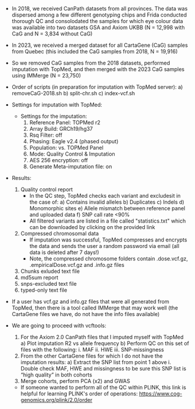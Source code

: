 - In 2018, we received CanPath datasets from all provinces. The data was dispersed among a few different genotyping chips and Frida conducted thorough QC and consolodated the samples for which eye colour data was available into two datasets GSA and Axiom UKBB (N = 12,998 with CaG and N = 3,834 without CaG)
- In 2023, we received a merged dataset for all CartaGene (CaG) samples from Quebec (this included the CaG samples from 2018, N = 19,916)
- So we removed CaG samples from the 2018 datasets, performed imputation with TopMed, and then merged with the 2023 CaG samples using IMMerge (N = 23,750)
- Order of scripts (in preparation for imputation with TopMed server):
  a) removeCaG-2018.sh 
  b) split-chr.sh
  c) index-vcf.sh

- Settings for imputation with TopMed:

  - Settings for the imputation:
    1. Reference Panel: TOPMed r2
    2. Array Build: GRCh19/hg37
    3. Rsq Filter: off
    4. Phasing: Eagle v2.4 (phased output)
    5. Population: vs. TOPMed Panel
    6. Mode: Quality Control & Imputation
    7. AES 256 encryption: off
    8. Generate Meta-imputation file: on
- Results:
    1. Quality control report
       - In the QC step, TopMed checks each variant and excludesit in the case of:
         a) Contains invalid alleles
         b) Duplicates
         c) Indels
         d) Monomorphic sites
         e) Allele mismatch between reference panel and uploaded data
         f) SNP call rate <90%
       - All filtered variants are listed in a file called "statistics.txt" which can be downloaded by clicking on the provided link
    2. Compressed chromosomal data
       - If imputation was successful, TopMed compresses and encrypts the data and sends the user a random password via email (all data is deleted after 7 days!)
       - Note, the compressed chromosome folders contain .dose.vcf.gz, .empiricalDose.vcf.gz and .info.gz files
    3. Chunks exluded text file
    4. md5sum report
    5. snps-excluded text file
    6. typed-only text file
 
- If a user has vcf.gz and info.gz files that were all generated from TopMed, then there is a tool called IMMerge that may work well (the CartaGene files we have, do not have the info files available)
- We are going to proceed with vcftools:
    1.	For the Axiom 2.0 CanPath files that I imputed myself with TopMed
                a)	Plot imputation R2 vs allele frequency
                b)	Perform QC on this set of files with the following:
                    i.	MAF
                    ii.	HWE
                    iii.	SNP-missingness
    2.	From the other CartaGene files for which I do not have the imputation results:
                a)	Extract the SNP list from point 1 above
                    i.	Double check MAF, HWE and missingness to be sure this SNP list is “high quality” in both cohorts
    3.	Merge cohorts, perform PCA (x2) and GWAS
  - If someone wanted to perform all of the QC within PLINK, this link is helpful for learning PLINK's order of operations: https://www.cog-genomics.org/plink/2.0/order


  
